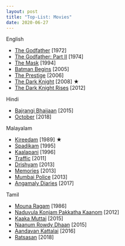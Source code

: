 ```yaml
---
layout: post
title: "Top-List: Movies"
date: 2020-06-27
---
```


English
* [The Godfather](https://www.primevideo.com/detail/0KZWS1PUOY12ZSOC1ENY7F2COB) [1972]
* [The Godfather: Part II](https://www.primevideo.com/detail/0M29QHEWWF4FRHWY7WUQ4M0RVF) [1974]
* [The Mask](https://www.primevideo.com/detail/0QKB4HLAYWYYJ7IZJYO0GSXWEJ) [1994]
* [Batman Begins](https://www.primevideo.com/detail/0P9EP6QWO8S60WBB7030KAV4Z7) [2005]
* [The Prestige](https://www.primevideo.com/detail/0NHF8XHW3MHY857TGPSWTYCXTI) [2006]
* [The Dark Knight](https://www.primevideo.com/detail/0QSTXR0EXWWYI4D3UGMLFM4A0Q) [2008] &#9733;
* [The Dark Knight Rises](https://www.primevideo.com/detail/0HX4ZJ73JRAEWPVUE5ZA7ALIIX) [2012]

Hindi
* [Bajrangi Bhaijaan](https://www.hotstar.com/in/movies/bajrangi-bhaijaan/1000071777) [2015]
* [October](https://www.primevideo.com/detail/0KVOW5B1SGGC67U9R3BX2F7KXB) [2018]

Malayalam
* [Kireedam](https://www.hotstar.com/in/movies/kireedam/1000110732) [1989] &#9733;
* [Spadikam](https://www.hotstar.com/in/movies/spadikam/1000160352) [1995]
* [Kaalapani](https://www.hotstar.com/in/movies/kaalapani/1000151810) [1996]
* [Traffic](https://www.hotstar.com/in/movies/traffic/1000100644) [2011]
* [Drishyam](https://www.hotstar.com/in/movies/drishyam/1000051783) [2013]
* [Memories](https://www.hotstar.com/in/movies/memories/1000080775) [2013]
* [Mumbai Police](https://www.hotstar.com/in/movies/mumbai-police/1000081082) [2013]
* [Angamaly Diaries](https://www.youtube.com/watch?v=9mRG1GVxtkY) [2017]

Tamil
* [Mouna Ragam](https://www.primevideo.com/detail/0KN7YBDJ8UZNMGZZ4U1PPTSRT0) [1986]
* [Naduvula Konjam Pakkatha Kaanom](https://www.sunnxt.com/movie/detail/7086) [2012]
* [Kaaka Muttai](https://www.hotstar.com/in/movies/kaaka-muttai/1000070415) [2015]
* [Naanum Rowdy Dhaan](https://www.sunnxt.com/tamil-movie/detail/7258/naanum-rowdy-dhaan) [2015]
* [Aandavan Kattalai](https://www.sunnxt.com/tamil-movie/detail/26183/aandavan-kattalai) [2016]
* [Ratsasan](https://www.sunnxt.com/tamil-movie/detail/82686/ratsasan) [2018]
